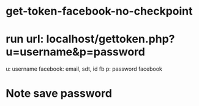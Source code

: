 # get-token-facebook-no-checkpoint
# run url: localhost/gettoken.php?u=username&p=password
u: username facebook: email, sdt, id fb
p: password facebook
# Note save password
